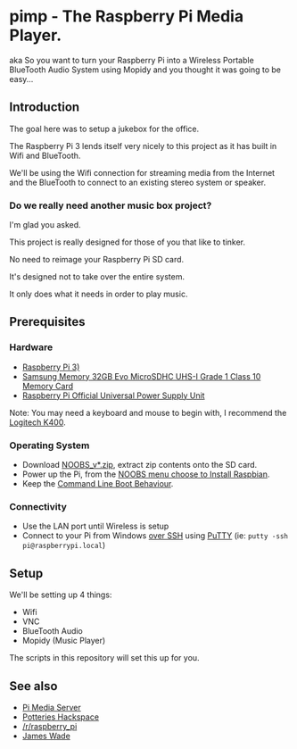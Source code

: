 # pimp - The Raspberry Pi Media Player.

aka So you want to turn your Raspberry Pi into a Wireless Portable BlueTooth Audio System using Mopidy and you thought it was going to be easy...

## Introduction

The goal here was to setup a jukebox for the office.

The Raspberry Pi 3 lends itself very nicely to this project as it has built in Wifi and BlueTooth.
 
We'll be using the Wifi connection for streaming media from the Internet and
the BlueTooth to connect to an existing stereo system or speaker.

### Do we really need another music box project?

I'm glad you asked.

This project is really designed for those of you that like to tinker.
 
No need to reimage your Raspberry Pi SD card.

It's designed not to take over the entire system.

It only does what it needs in order to play music.

## Prerequisites

### Hardware

* [Raspberry Pi 3)](http://amzn.to/1SVYyuY)
* [Samsung Memory 32GB Evo MicroSDHC UHS-I Grade 1 Class 10 Memory Card](http://amzn.to/1CPrL5c)
* [Raspberry Pi Official Universal Power Supply Unit](http://amzn.to/1efVJmU)

Note: You may need a keyboard and mouse to begin with, I recommend the [Logitech K400](http://amzn.to/1SVYWcS).

### Operating System

* Download [NOOBS_v*.zip](http://downloads.raspberrypi.org/NOOBS_latest), extract zip contents onto the SD card.
* Power up the Pi, from the [NOOBS menu choose to Install Raspbian](https://www.raspberrypi.org/documentation/installation/noobs.md).
* Keep the [Command Line Boot Behaviour](http://elinux.org/RPi_raspi-config#boot_behaviour_-_Start_desktop_on_boot.3F).

### Connectivity

* Use the LAN port until Wireless is setup
* Connect to your Pi from Windows [over SSH](https://technet.microsoft.com/en-us/library/hh225041(v=sc.12).aspx) using [PuTTY](http://www.chiark.greenend.org.uk/~sgtatham/putty/download.html) (ie: `putty -ssh pi@raspberrypi.local`)

## Setup

We'll be setting up 4 things:

* Wifi
* VNC
* BlueTooth Audio
* Mopidy (Music Player)

The scripts in this repository will set this up for you.

## See also

* [Pi Media Server](https://github.com/jpswade/pims)
* [Potteries Hackspace](http://potterieshackspace.org/)
* [/r/raspberry_pi](https://www.reddit.com/r/raspberry_pi/)
* [James Wade](http://wade.be/)